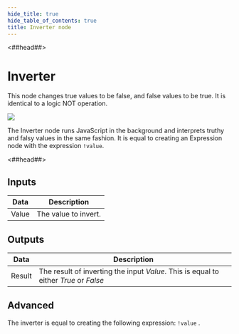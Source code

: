 ```yaml
---
hide_title: true
hide_table_of_contents: true
title: Inverter node
---
```


<##head##>

# Inverter

This node changes <span className="ndl-data">true</span> values to be <span className="ndl-data">false</span>, and <span className="ndl-data">false</span> values to be <span className="ndl-data">true</span>. It is identical to a logic NOT operation.

<div className="ndl-image-with-background l">

![](/nodes/logic/inverter/inverter_node.png)

</div>

The <span className="ndl-node">Inverter</span> node runs JavaScript in the background and interprets truthy and falsy values in the same fashion. It is equal to creating an <span className="ndl-node">Expression</span> node with the expression `!value`.

<##head##>

## Inputs

| Data                                    | Description          |
| --------------------------------------- | -------------------- |
| <span className="ndl-data">Value</span> | The value to invert. |

## Outputs

| Data                                     | Description                                                                          |
| ---------------------------------------- | ------------------------------------------------------------------------------------ |
| <span className="ndl-data">Result</span> | The result of inverting the input _Value_. This is equal to either _True_ or _False_ |

## Advanced

The inverter is equal to creating the following expression:
`!value` .
